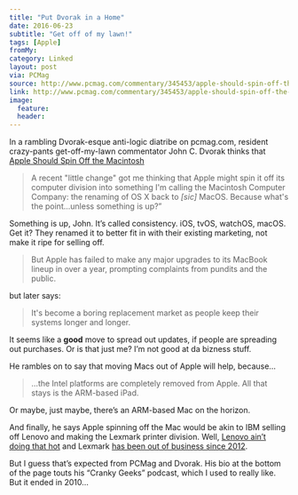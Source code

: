 ```yaml
---
title: "Put Dvorak in a Home"
date: 2016-06-23
subtitle: "Get off of my lawn!"
tags: [Apple]
fromMy: 
category: Linked
layout: post
via: PCMag
source: http://www.pcmag.com/commentary/345453/apple-should-spin-off-the-macintosh
link: http://www.pcmag.com/commentary/345453/apple-should-spin-off-the-macintosh
image:
  feature:
  header:
---
```


In a rambling Dvorak-esque anti-logic diatribe on pcmag.com, resident crazy-pants get-off-my-lawn commentator John C. Dvorak thinks that [Apple Should Spin Off the Macintosh][1]
<!-- more -->
> A recent "little change" got me thinking that Apple might spin it off its computer division into something I'm calling the Macintosh Computer Company: the renaming of OS X back to _[sic]_ MacOS. Because what's the point...unless something is up?”

Something is up, John.  It’s called consistency.  iOS, tvOS, watchOS, macOS.  Get it?  They renamed it to better fit in with their existing marketing, not make it ripe for selling off.

>But Apple has failed to make any major upgrades to its MacBook lineup in over a year, prompting complaints from pundits and the public.

but later says:

>It's become a boring replacement market as people keep their systems longer and longer.

It seems like a **good** move to spread out updates, if people are spreading out purchases.  Or is that just me?  I’m not good at da bizness stuff.

He rambles on to say that moving Macs out of Apple will help, because…

>…the Intel platforms are completely removed from Apple. All that stays is the ARM-based iPad.

Or maybe, just maybe, there’s an ARM-based Mac on the horizon. 

And finally, he says Apple spinning off the Mac would be akin to IBM selling off Lenovo and making the Lexmark printer division. Well, [Lenovo ain’t doing that hot][2] and Lexmark [has been out of business since 2012][3].

But I guess that’s expected from PCMag and Dvorak.  His bio at the bottom of the page touts his “Cranky Geeks” podcast, which I used to really like.  But it ended in 2010…


[1]: http://www.pcmag.com/commentary/345453/apple-should-spin-off-the-macintosh
[2]: http://fortune.com/2016/05/12/lenovo-shares-plunging/
[3]: http://hothardware.com/news/lexmark-bows-out-of-printer-business-will-lay-off-1700-employees
